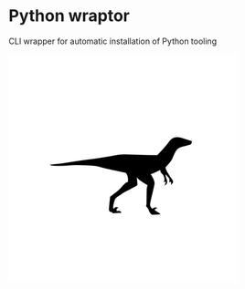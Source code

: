 # Python wraptor

CLI wrapper for automatic installation of Python tooling

![velociraptor](docs/velociraptor.png)
